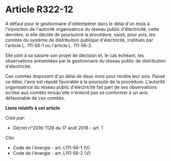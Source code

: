 # Article R322-12

A défaut pour le gestionnaire d'obtempérer dans le délai d'un mois à l'injonction de l'autorité organisatrice du réseau
public d'électricité, cette dernière, si elle décide de poursuivre la procédure, saisit, pour avis, les comités du système de
distribution publique d'électricité, institués par l'article L. 111-56-1 ou l'article L. 111-56-2. 

Elle joint à sa saisine son projet de décision et, le cas échéant, les observations présentées par le gestionnaire du réseau
public de distribution d'électricité. 

Ces comités disposent d'un délai de deux mois pour rendre leur avis. Passé ce délai, l'avis est réputé favorable à la
poursuite de la procédure. L'autorité organisatrice du réseau public d'électricité fait part de ses observations écrites aux
comités lorsqu'elle n'entend pas se conformer à un avis défavorable de ces comités.

**Liens relatifs à cet article**

_Créé par_:

  - Décret n°2016-1128 du 17 août 2016 - art. 1

_Cite_:

  - Code de l'énergie - art. L111-56-1 (V)
  - Code de l'énergie - art. L111-56-2 (V)

